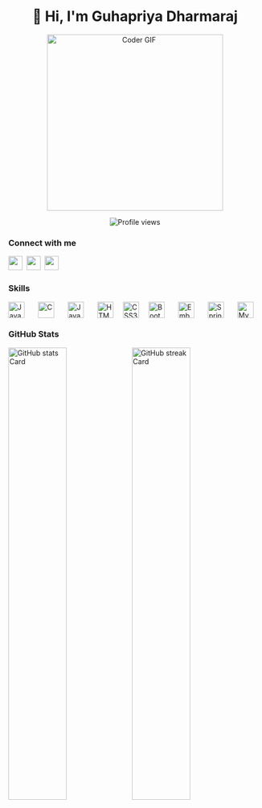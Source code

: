 <div id="toc">
  <ul align="center" style="list-style: none">
    <summary>
      <h1>
        👋 Hi, I'm Guhapriya Dharmaraj
      </h1>
    </summary>
  </ul>
</div>
<p align="center">
  <img alt="Coder GIF" height="350" width="350" src="https://github.com/user-attachments/assets/9b9df90e-b887-42ff-9f1b-d0e02d5a7f7d">
</p>

<p align="center">
  <img alt="Profile views" src="https://komarev.com/ghpvc/?username=Guhapriya01&label=Profile%20views&color=0e75b6&style=flat" />
</p>

**<h3 align="left">Connect with me</h3>** 
<p align="left"><a href="https://github.com/Guhapriya01" target="_blank"> <a href="mailto:guhapriyadharmaraj08@gmail.com" target="_blank"><img src="https://img.shields.io/badge/Gmail-D14836?style=for-the-badge&logo=gmail&logoColor=white" height="28" style="margin-right: 4px"></a> <img src="https://img.shields.io/badge/GitHub-100000?style=for-the-badge&logo=github&logoColor=white" height="28" style="margin-right: 4px"></a> <a href="https://www.linkedin.com/in/guhapriya-dharmaraj" target="_blank"><img src="https://img.shields.io/badge/LinkedIn-0077B5?style=for-the-badge&logo=linkedin&logoColor=white" height="28" style="margin-right: 4px"></a></p>

 **<h3 align="left">Skills</h3>**

<div style="display: flex; flex-wrap: wrap; gap: 15px; justify-content: left;"><img src="https://cdn.jsdelivr.net/gh/devicons/devicon/icons/java/java-original.svg" height="32" alt="Java" style="margin-right: 12px"> <img src="https://skillicons.dev/icons?i=c" height="32" alt="C" style="margin-right: 12px"> <img src="https://cdn.jsdelivr.net/gh/devicons/devicon/icons/javascript/javascript-original.svg" height="32" alt="JavaScript" style="margin-right: 12px"> <img src="https://cdn.jsdelivr.net/gh/devicons/devicon/icons/html5/html5-original.svg" height="32" alt="HTML5" style="margin-right: 4px"> <img src="https://cdn.jsdelivr.net/gh/devicons/devicon/icons/css3/css3-original.svg" height="32" alt="CSS3" style="margin-right: 4px"> <img src="https://cdn.jsdelivr.net/gh/devicons/devicon/icons/bootstrap/bootstrap-plain.svg" height="32" alt="Bootstrap" style="margin-right: 12px"> <img src="https://cdn.jsdelivr.net/gh/devicons/devicon@latest/icons/ember/ember-original.svg" height="32" alt="Ember" style="margin-right: 12px"> <img src="https://cdn.jsdelivr.net/gh/devicons/devicon/icons/spring/spring-original.svg" height="32" alt="Spring" style="margin-right: 12px"> <img src="https://cdn.jsdelivr.net/gh/devicons/devicon/icons/mysql/mysql-original.svg" height="32" alt="MySQL" style="margin-right: 12px"></div>

 **<h3 align="left">GitHub Stats</h3>**

<p align="left">
  <img width="48%" src="https://github-readme-stats.vercel.app/api?username=Guhapriya01&theme=react&hide_title=false&hide_rank=false&show_icons=false&include_all_commits=false&count_private=true&line_height=23" alt="GitHub stats Card" />
  <img width="48%" src="https://streak-stats.demolab.com/?user=Guhapriya01&theme=react&hide_border=false&date_format=M+j%5B%2C+Y%5D&mode=daily&hide_total_contributions=false&hide_current_streak=false&hide_longest_streak=false&card_height=200" alt="GitHub streak Card" />
</p>

